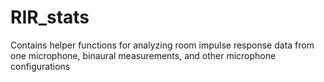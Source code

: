 # RIR_stats
Contains helper functions for analyzing room impulse response data from one microphone, binaural measurements, and other microphone configurations
